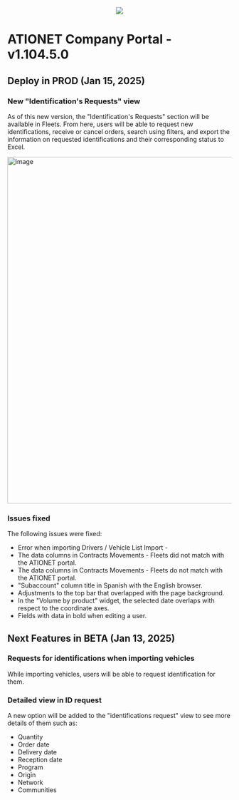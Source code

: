 <p align="center">
  <img src="https://github.com/Ationet/ationetdocs/raw/master/Content/Images/ATIOnetLogo_250x70.png" />
</p>

# ATIONET Company Portal - v1.104.5.0

## Deploy in PROD (Jan 15, 2025)
### New "Identification's Requests" view
As of this new version, the "Identification's Requests" section will be available in Fleets. From here, users will be able to request new identifications, receive or cancel orders, search using filters, and export the information on requested identifications and their corresponding status to Excel.

<img width="778" alt="image" src="https://github.com/user-attachments/assets/56dfffdd-a94f-4dec-9274-250a31c6dedf" />

### Issues fixed
The following issues were fixed:
- Error when importing Drivers / Vehicle List Import -
- The data columns in Contracts Movements - Fleets did not match with the ATIONET portal.
- The data columns in Contracts Movements - Fleets do not match with the ATIONET portal.
- "Subaccount" column title in Spanish with the English browser.
- Adjustments to the top bar that overlapped with the page background.
- In the "Volume by product" widget, the selected date overlaps with respect to the coordinate axes.
- Fields with data in bold when editing a user.


## Next Features in BETA (Jan 13, 2025)

### Requests for identifications when importing vehicles
While importing vehicles, users will be able to request identification for them. 

### Detailed view in ID request
A new option will be added to the "identifications request" view to see more details of them such as:
- Quantity
- Order date
- Delivery date
- Reception date
- Program
- Origin
- Network
- Communities
